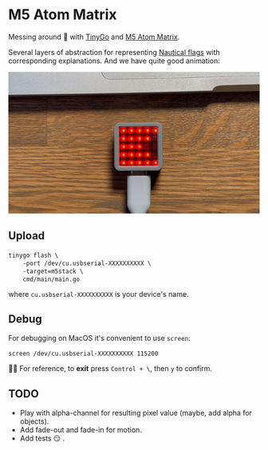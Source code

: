 # M5 Atom Matrix

Messing around 🤡 with [TinyGo](https://tinygo.org) and [M5 Atom Matrix](https://shop.m5stack.com/products/atom-matrix-esp32-development-kit).

Several layers of abstraction for representing [Nautical flags](flags.png) with corresponding explanations. And we have quite good animation:

![Bravo](bravo.gif)

## Upload

```
tinygo flash \
    -port /dev/cu.usbserial-XXXXXXXXXX \
    -target=m5stack \
    cmd/main/main.go
```
where `cu.usbserial-XXXXXXXXXX` is your device's name.

## Debug

For debugging on MacOS it's convenient to use `screen`:
```
screen /dev/cu.usbserial-XXXXXXXXXX 115200
```
☝🏼 For reference, to **exit** press `Control + \`, then `y` to confirm.

## TODO

- Play with alpha-channel for resulting pixel value (maybe, add alpha for objects).
- Add fade-out and fade-in for motion.
- Add tests 😏 .
